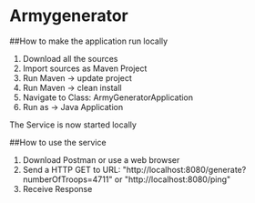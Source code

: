 # Armygenerator

##How to make the application run locally

1. Download all the sources
2. Import sources as Maven Project
3. Run Maven -> update project
4. Run Maven -> clean install
5. Navigate to Class: ArmyGeneratorApplication
6. Run as -> Java Application

The Service is now started locally

##How to use the service

1. Download Postman or use a web browser
2. Send a HTTP GET to URL: "http://localhost:8080/generate?numberOfTroops=4711" or "http://localhost:8080/ping"
3. Receive Response
